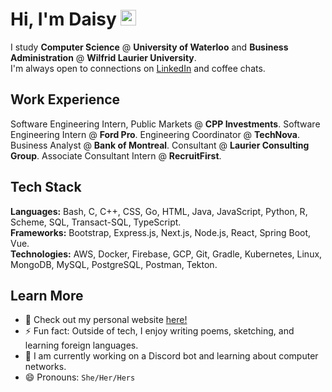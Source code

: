 # Hi, I'm Daisy <img src="https://raw.githubusercontent.com/MartinHeinz/MartinHeinz/master/wave.gif" width="25px">

I study **Computer Science** @ **University of Waterloo** and **Business Administration** @ **Wilfrid Laurier University**. <br>
I'm always open to connections on [LinkedIn](https://www.linkedin.com/in/chun-ye-5766ba18b/) and coffee chats. <br>

## Work Experience
Software Engineering Intern, Public Markets @ **CPP Investments**.
Software Engineering Intern @ **Ford Pro**.
Engineering Coordinator @ **TechNova**.
Business Analyst @ **Bank of Montreal**.
Consultant @ **Laurier Consulting Group**.
Associate Consultant Intern @ **RecruitFirst**. <br>

## Tech Stack
**Languages:** Bash, C, C++, CSS, Go, HTML, Java, JavaScript, Python, R, Scheme, SQL, Transact-SQL, TypeScript. <br>
**Frameworks:** Bootstrap, Express.js, Next.js, Node.js, React, Spring Boot, Vue. <br>
**Technologies:** AWS, Docker, Firebase, GCP, Git, Gradle, Kubernetes, Linux, MongoDB, MySQL, PostgreSQL, Postman, Tekton. <br>

## Learn More
- 🌱 Check out my personal website [here!](https://www.chun-ye.ca/)
- ⚡ Fun fact: Outside of tech, I enjoy writing poems, sketching, and learning foreign languages.
- 🤖 I am currently working on a Discord bot and learning about computer networks.
- 😄 Pronouns: `She/Her/Hers`
